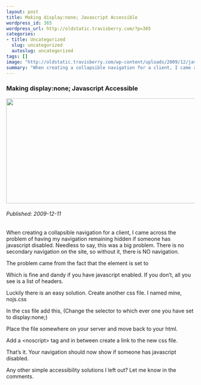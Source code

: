 ```yaml
--- 
layout: post
title: Making display:none; Javascript Accessible
wordpress_id: 365
wordpress_url: http://oldstatic.travisberry.com/?p=365
categories: 
- title: Uncategorized
  slug: uncategorized
  autoslug: uncategorized
tags: []
image: "http://oldstatic.travisberry.com/wp-content/uploads/2009/12/javascript.jpg"
summary: "When creating a collapsible navigation for a client, I came across the problem of having my navigation remaining hidden if someone has javascript disabled. Needless to say, this was a big problem"
---
```

<article class="post clearfix">
  <h3>Making display:none; Javascript Accessible</h3>
  <a href="http://www.flickr.com/photos/dmitry-baranovskiy/" class="postImageLink"><img src="http://oldstatic.travisberry.com/wp-content/uploads/2009/12/javascript.jpg" alt="" class="thumbnail alignleft" width=640 height=280 /></a>
  <h6>Published: 2009-12-11</h6>
<p>
When creating a collapsible navigation for a client, I came across the problem of having my navigation remaining hidden if someone has javascript disabled. Needless to say, this was a big problem. There is no secondary navigation on the site, so without it, there is NO navigation.<span id="more-365"></span></p>
<p>The problem came from the fact that the element is set to</p>
<p><script src="https://gist.github.com/1176865.js?file=example1.css"></script></p>
<p>Which is fine and dandy if you have javascript enabled. If you don&#8217;t, all you see is a list of headers.</p>

<p>Luckily there is an easy solution. Create another css file. I named mine, nojs.css</p>
<p>In the css file add this, (Change the selector to which ever one you have set to display:none;)</p>
<p><script src="https://gist.github.com/1176865.js?file=example2.css"></script></p>
<p>Place the file somewhere on your server and move back to your html.</p>
<p>Add a &lt;noscript&gt; tag and in between create a link to the new css file.</p>

<p>That&#8217;s it. Your navigation should now show if someone has javascript disabled.</p>
<p>Any other simple accessibility solutions I left out? Let me know in the comments.</p>
</article>